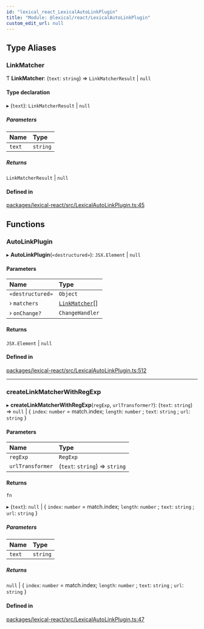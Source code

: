 ```yaml
---
id: "lexical_react_LexicalAutoLinkPlugin"
title: "Module: @lexical/react/LexicalAutoLinkPlugin"
custom_edit_url: null
---
```


## Type Aliases

### LinkMatcher

Ƭ **LinkMatcher**: (`text`: `string`) => `LinkMatcherResult` \| ``null``

#### Type declaration

▸ (`text`): `LinkMatcherResult` \| ``null``

##### Parameters

| Name | Type |
| :------ | :------ |
| `text` | `string` |

##### Returns

`LinkMatcherResult` \| ``null``

#### Defined in

[packages/lexical-react/src/LexicalAutoLinkPlugin.ts:45](https://github.com/facebook/lexical/tree/main/packages/lexical-react/src/LexicalAutoLinkPlugin.ts#L45)

## Functions

### AutoLinkPlugin

▸ **AutoLinkPlugin**(`«destructured»`): `JSX.Element` \| ``null``

#### Parameters

| Name | Type |
| :------ | :------ |
| `«destructured»` | `Object` |
| › `matchers` | [`LinkMatcher`](lexical_react_LexicalAutoLinkPlugin.md#linkmatcher)[] |
| › `onChange?` | `ChangeHandler` |

#### Returns

`JSX.Element` \| ``null``

#### Defined in

[packages/lexical-react/src/LexicalAutoLinkPlugin.ts:512](https://github.com/facebook/lexical/tree/main/packages/lexical-react/src/LexicalAutoLinkPlugin.ts#L512)

___

### createLinkMatcherWithRegExp

▸ **createLinkMatcherWithRegExp**(`regExp`, `urlTransformer?`): (`text`: `string`) => ``null`` \| \{ `index`: `number` = match.index; `length`: `number` ; `text`: `string` ; `url`: `string`  }

#### Parameters

| Name | Type |
| :------ | :------ |
| `regExp` | `RegExp` |
| `urlTransformer` | (`text`: `string`) => `string` |

#### Returns

`fn`

▸ (`text`): ``null`` \| \{ `index`: `number` = match.index; `length`: `number` ; `text`: `string` ; `url`: `string`  }

##### Parameters

| Name | Type |
| :------ | :------ |
| `text` | `string` |

##### Returns

``null`` \| \{ `index`: `number` = match.index; `length`: `number` ; `text`: `string` ; `url`: `string`  }

#### Defined in

[packages/lexical-react/src/LexicalAutoLinkPlugin.ts:47](https://github.com/facebook/lexical/tree/main/packages/lexical-react/src/LexicalAutoLinkPlugin.ts#L47)
